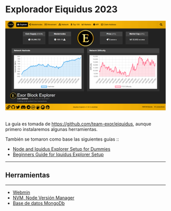 # Explorador Eiquidus 2023

<img src="img/homepage-1-101-0.png"><br/><br/>

La guía es tomada de https://github.com/team-exor/eiquidus, aunque primero instalaremos algunas herramientas.

También se tomaron como base las siguientes guías ::

* <a href="https://gist.github.com/scottie/b6179c34ce3cf200fcc5d08727a46623" target = _blank>Node and Iquidus Explorer Setup for Dummies</a>
* <a href="https://gist.github.com/samqju/b9fc6c007f083e6429387051e24da1c3" target = _blank>Beginners Guide for Iquidus Explorer Setup</a>


<hr/>

## Herramientas
<hr/>

* <a href="https://webmin.com/" target = _blank>Webmin</a>
* <a href="https://github.com/nvm-sh/nvm" target = _blank>NVM, Node Versión Manager</a>
* <a href="https://docs.mongodb.org/manual/tutorial/install-mongodb-on-ubuntu/
" target = _blank>Base de datos MongoDb</a>

